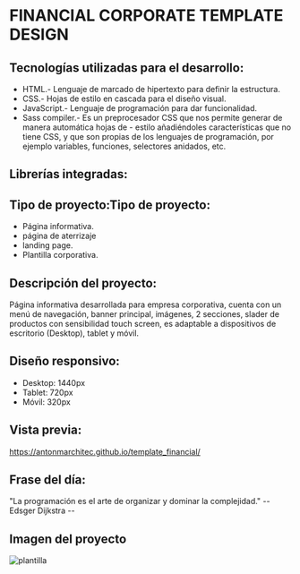 # FINANCIAL CORPORATE TEMPLATE DESIGN
## Tecnologías utilizadas para el desarrollo:
- HTML.- Lenguaje de marcado de hipertexto para definir la estructura.
- CSS.- Hojas de estilo en cascada para el diseño visual.
- JavaScript.- Lenguaje de programación para dar funcionalidad.
- Sass compiler.- Es un preprocesador CSS que nos permite generar de manera automática hojas de - estilo añadiéndoles características que no tiene CSS, y que son propias de los lenguajes de programación, por ejemplo variables, funciones, selectores anidados, etc.

## Librerías integradas:
## Tipo de proyecto:Tipo de proyecto:
- Página informativa.
- página de aterrizaje
- landing page.
- Plantilla corporativa.

## Descripción del proyecto:
Página informativa desarrollada para empresa corporativa, cuenta con un menú de navegación, banner principal, imágenes, 2 secciones, slader de productos con sensibilidad touch screen, es adaptable a dispositivos de escritorio (Desktop), tablet y móvil.

## Diseño responsivo:
- Desktop: 1440px
- Tablet: 720px
- Móvil: 320px

## Vista previa:
https://antonmarchitec.github.io/template_financial/

## Frase del día:
"La programación es el arte de organizar y dominar la complejidad." 
-- Edsger Dijkstra --

## Imagen del proyecto
![plantilla](https://user-images.githubusercontent.com/70084380/236655492-eab8370d-738e-4da9-a2f6-13ada9d11f26.jpg)